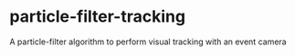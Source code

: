 # particle-filter-tracking
A particle-filter algorithm to perform visual tracking with an event camera
